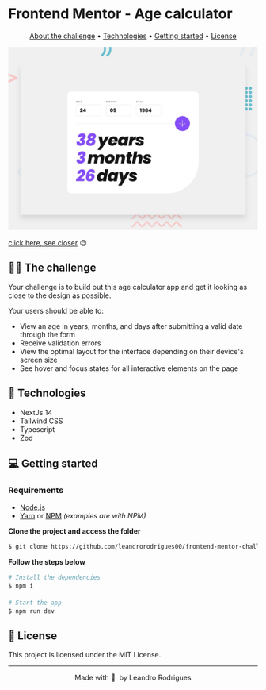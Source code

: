 # Frontend Mentor - Age calculator

<p align="center">
  <a href="#-the-challenge">About the challenge</a> •
  <a href="#-technologies">Technologies</a> •
  <a href="#-getting-started">Getting started</a> •
  <a href="#-license">License</a>
</p>

![Design preview in the desktop version](./public/desktop-preview.jpg)

[click here, see closer](https://age-calculator-cs1.netlify.app/) 😉

## 👩‍💻 The challenge

Your challenge is to build out this age calculator app and get it looking as close to the design as possible.

Your users should be able to:

- View an age in years, months, and days after submitting a valid date through the form
- Receive validation errors
- View the optimal layout for the interface depending on their device's screen size
- See hover and focus states for all interactive elements on the page

## 🚀 Technologies

- NextJs 14
- Tailwind CSS
- Typescript
- Zod

## 💻 Getting started

### Requirements

- [Node.js](https://nodejs.org/en/)
- [Yarn](https://classic.yarnpkg.com/) or [NPM](https://www.npmjs.com/) _(examples are with NPM)_

**Clone the project and access the folder**

```bash
$ git clone https://github.com/leandrorodrigues00/frontend-mentor-challenges/tree/main/completed-challenges/age-calculator && cd age-calculator

```

**Follow the steps below**

```bash
# Install the dependencies
$ npm i

# Start the app
$ npm run dev
```

## 📝 License

This project is licensed under the MIT License.

---

<p align="center">
  Made with 💜&nbsp; by  Leandro Rodrigues
</p>

